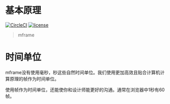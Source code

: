 # 基本原理

[![CircleCI](https://img.shields.io/circleci/project/github/momentum-design/momentum-ui/master.svg)](https://circleci.com/gh/momentum-design/momentum-ui/)
[![license](https://img.shields.io/github/license/momentum-design/momentum-ui.svg?color=blueviolet)](https://github.com/momentum-design/momentum-ui/blob/master/charts/LICENSE)

> mframe

# 时间单位

mframe没有使用毫秒，秒这些自然时间单位。我们使用更加高效且贴合计算机计算原理的帧作为时间单位。

使用帧作为时间单位，还能使你和设计师能更好的沟通。通常在浏览器中1秒有60帧。